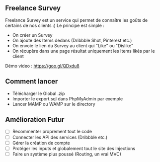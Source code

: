 ## Freelance Survey

Freelance Survey est un service qui permet de connaître les goûts de certains de nos clients :) Le principe est simple : 

- On créer un Survey
- On ajoute des Items dedans (Dribbble Shot, Pinterest etc.) 
- On envoie le lien du Survey au client qui "Like" ou "Dislike" 
- On récupère dans une page résultat uniquement les Items likés par le client

Démo video : https://goo.gl/QDxdu8

## Comment lancer

- Télécharger le Global .zip
- Importer le export.sql dans PhpMyAdmin par exemple
- Lancer MAMP ou WAMP sur le directory

## Amélioration Futur 

- [ ] Recommenter proprement tout le code
- [ ] Connecter les API des services (Dribbble etc.) 
- [ ] Gérer la création de compte
- [ ] Protéger les inputs et globalement tout le site des Injections
- [ ] Faire un système plus poussé (Routing, un vrai MVC) 
